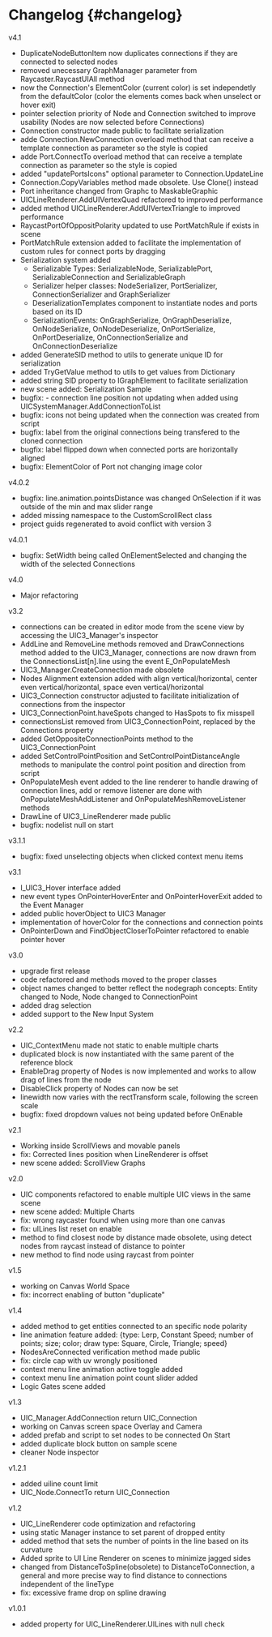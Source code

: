 Changelog                         {#changelog}
============

v4.1
- DuplicateNodeButtonItem now duplicates connections if they are connected to selected nodes
- removed unecessary GraphManager parameter from Raycaster.RaycastUIAll method
- now the Connection's ElementColor (current color) is set independetly from the defaultColor (color the elements comes back when unselect or hover exit)
- pointer selection priority of Node and Connection switched to improve usability (Nodes are now selected before Connections)
- Connection constructor made public to facilitate serialization
- adde Connection.NewConnection overload method that can receive a template connection as parameter so the style is copied
- adde Port.ConnectTo overload method that can receive a template connection as parameter so the style is copied
- added "updatePortsIcons" optional parameter to Connection.UpdateLine
- Connection.CopyVariables method made obsolete. Use Clone() instead
- Port inheritance changed from Graphc to MaskableGraphic
- UICLineRenderer.AddUIVertexQuad refactored to improved performance
- added method UICLineRenderer.AddUIVertexTriangle to improved performance
- RaycastPortOfOppositPolarity updated to use PortMatchRule if exists in scene
- PortMatchRule extension added to facilitate the implementation of custom rules for connect ports by dragging
- Serialization system added
    - Serializable Types: SerializableNode, SerializablePort, SerializableConnection and SerializableGraph
    - Serializer helper classes: NodeSerializer, PortSerializer, ConnectionSerializer and GraphSerializer
    - DeserializationTemplates component to instantiate nodes and ports based on its ID
    - SerializationEvents: OnGraphSerialize, OnGraphDeserialize, OnNodeSerialize, OnNodeDeserialize, OnPortSerialize, OnPortDeserialize, OnConnectionSerialize and OnConnectionDeserialize
- added GenerateSID method to utils to generate unique ID for serialization
- added TryGetValue method to utils to get values from Dictionary
- added string SID property to IGraphElement to facilitate serialization
- new scene added: Serialization Sample
- bugfix: - connection line position not updating when added using UICSystemManager.AddConnectionToList 
- bugfix: icons not being updated when the connection was created from script
- bugfix: label from the original connections being transfered to the cloned connection
- bugfix: label flipped down when connected ports are horizontally aligned
- bugfix: ElementColor of Port not changing image color

v4.0.2
- bugfix: line.animation.pointsDistance was changed OnSelection if it was outside of the min and max slider range
- added missing namespace to the CustomScrollRect class
- project guids regenerated to  avoid conflict with version 3

v4.0.1
- bugfix: SetWidth being called OnElementSelected and changing the width of the selected Connections 

v4.0
- Major refactoring

v3.2
- connections can be created in editor mode from the scene view by accessing the UIC3_Manager's inspector
- AddLine and RemoveLine methods removed and DrawConnections method added to the UIC3_Manager, connections are now drawn from the ConnectionsList[n].line using the event E_OnPopulateMesh
- UIC3_Manager.CreateConnection made obsolete
- Nodes Alignment extension added with align vertical/horizontal, center even vertical/horizontal, space even vertical/horizontal
- UIC3_Connection constructor adjusted to facilitate initialization of connections from the inspector
- UIC3_ConnectionPoint.haveSpots changed to HasSpots to fix misspell
- connectionsList removed from UIC3_ConnectionPoint, replaced by the Connections property
- added GetOppositeConnectionPoints method to the UIC3_ConnectionPoint
- added SetControlPointPosition and SetControlPointDistanceAngle methods to manipulate the control point position and direction from script
- OnPopulateMesh event added to the line renderer to handle drawing of connection lines, add or remove listener are done with OnPopulateMeshAddListener and OnPopulateMeshRemoveListener methods
- DrawLine of UIC3_LineRenderer made public
- bugfix: nodelist null on start

v3.1.1
- bugfix: fixed unselecting objects when clicked context menu items

v3.1
- I_UIC3_Hover interface added
- new event types OnPointerHoverEnter and OnPointerHoverExit added to the Event Manager
- added public hoverObject to UIC3 Manager
- implementation of hoverColor for the connections and connection points
- OnPointerDown and FindObjectCloserToPointer refactored to enable pointer hover

v3.0
- upgrade first release
- code refactored and methods moved to the proper classes
- object names changed to better reflect the nodegraph concepts: Entity changed to Node, Node changed to ConnectionPoint
- added drag selection
- added support to the New Input System

v2.2
- UIC_ContextMenu made not static to enable multiple charts
- duplicated block is now instantiated with the same parent of the reference block
- EnableDrag property of Nodes is now implemented and works to allow drag of lines from the node
- DisableClick property of Nodes can now be set
- linewidth now varies with the rectTransform scale, following the screen scale
- bugfix: fixed dropdown values not being updated before OnEnable

v2.1
- Working inside ScrollViews and movable panels
- fix: Corrected lines position when LineRenderer is offset
- new scene added: ScrollView Graphs

v2.0
- UIC components refactored to enable multiple UIC views in the same scene
- new scene added: Multiple Charts
- fix: wrong raycaster found when using more than one canvas
- fix: uILines list reset on enable
- method to find closest node by distance made obsolete, using detect nodes from raycast instead of distance to pointer
- new method to find node using raycast from pointer

v1.5
- working on Canvas World Space
- fix: incorrect enabling of button "duplicate"

v1.4
- added method to get entities connected to an specific node polarity
- line animation feature added: {type: Lerp, Constant Speed; number of points; size; color; draw type: Square, Circle, Triangle; speed}
- NodesAreConnected verification method made public
- fix: circle cap with uv wrongly positioned
- context menu line animation active toggle added
- context menu line animation point count slider added
- Logic Gates scene added

v1.3
- UIC_Manager.AddConnection return UIC_Connection
- working on Canvas screen space Overlay and Camera
- added prefab and script to set nodes to be connected On Start
- added duplicate block button on sample scene
- cleaner Node inspector

v1.2.1
- added uiline count limit
- UIC_Node.ConnectTo return UIC_Connection

v1.2
- UIC_LineRenderer code optimization and refactoring
- using static Manager instance to set parent of dropped entity
- added method that sets the number of points in the line based on its curvature
- Added sprite to UI Line Renderer on scenes to minimize jagged sides
- changed from DistanceToSpline(obsolete) to DistanceToConnection, a general and more precise way to find distance to connections independent of the lineType
- fix: excessive frame drop on spline drawing

v1.0.1
- added property for UIC_LineRenderer.UILines with null check
